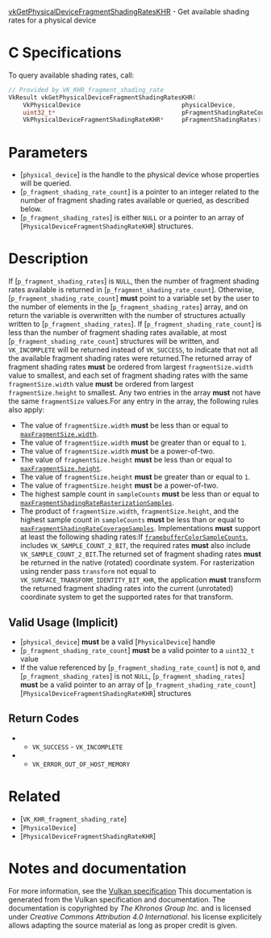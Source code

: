 [vkGetPhysicalDeviceFragmentShadingRatesKHR](https://www.khronos.org/registry/vulkan/specs/1.3-extensions/man/html/vkGetPhysicalDeviceFragmentShadingRatesKHR.html) - Get available shading rates for a physical device

# C Specifications
To query available shading rates, call:
```c
// Provided by VK_KHR_fragment_shading_rate
VkResult vkGetPhysicalDeviceFragmentShadingRatesKHR(
    VkPhysicalDevice                            physicalDevice,
    uint32_t*                                   pFragmentShadingRateCount,
    VkPhysicalDeviceFragmentShadingRateKHR*     pFragmentShadingRates);
```

# Parameters
- [`physical_device`] is the handle to the physical device whose properties will be queried.
- [`p_fragment_shading_rate_count`] is a pointer to an integer related to the number of fragment shading rates available or queried, as described below.
- [`p_fragment_shading_rates`] is either `NULL` or a pointer to an array of [`PhysicalDeviceFragmentShadingRateKHR`] structures.

# Description
If [`p_fragment_shading_rates`] is `NULL`, then the number of fragment
shading rates available is returned in [`p_fragment_shading_rate_count`].
Otherwise, [`p_fragment_shading_rate_count`] **must**  point to a variable set by
the user to the number of elements in the [`p_fragment_shading_rates`] array,
and on return the variable is overwritten with the number of structures
actually written to [`p_fragment_shading_rates`].
If [`p_fragment_shading_rate_count`] is less than the number of fragment
shading rates available, at most [`p_fragment_shading_rate_count`] structures
will be written, and `VK_INCOMPLETE` will be returned instead of
`VK_SUCCESS`, to indicate that not all the available fragment shading
rates were returned.The returned array of fragment shading rates  **must**  be ordered from largest
`fragmentSize.width` value to smallest, and each set of fragment shading
rates with the same `fragmentSize.width` value  **must**  be ordered from
largest `fragmentSize.height` to smallest.
Any two entries in the array  **must**  not have the same `fragmentSize`
values.For any entry in the array, the following rules also apply:
- The value of `fragmentSize.width` **must**  be less than or equal to [`maxFragmentSize.width`](https://www.khronos.org/registry/vulkan/specs/1.3-extensions/html/vkspec.html#limits-maxFragmentSize).
- The value of `fragmentSize.width` **must**  be greater than or equal to `1`.
- The value of `fragmentSize.width` **must**  be a power-of-two.
- The value of `fragmentSize.height` **must**  be less than or equal to [`maxFragmentSize.height`](https://www.khronos.org/registry/vulkan/specs/1.3-extensions/html/vkspec.html#limits-maxFragmentSize).
- The value of `fragmentSize.height` **must**  be greater than or equal to `1`.
- The value of `fragmentSize.height` **must**  be a power-of-two.
- The highest sample count in `sampleCounts` **must**  be less than or equal to [`maxFragmentShadingRateRasterizationSamples`](https://www.khronos.org/registry/vulkan/specs/1.3-extensions/html/vkspec.html#limits-maxFragmentShadingRateRasterizationSamples).
- The product of `fragmentSize.width`, `fragmentSize.height`, and the highest sample count in `sampleCounts` **must**  be less than or equal to [`maxFragmentShadingRateCoverageSamples`](https://www.khronos.org/registry/vulkan/specs/1.3-extensions/html/vkspec.html#limits-maxFragmentShadingRateCoverageSamples).
Implementations  **must**  support at least the following shading rates:If [`framebufferColorSampleCounts`](https://www.khronos.org/registry/vulkan/specs/1.3-extensions/html/vkspec.html#limits-framebufferColorSampleCounts), includes `VK_SAMPLE_COUNT_2_BIT`,
the required rates  **must**  also include `VK_SAMPLE_COUNT_2_BIT`.The returned set of fragment shading rates  **must**  be returned in the native
(rotated) coordinate system.
For rasterization using render pass `transform` not equal to
`VK_SURFACE_TRANSFORM_IDENTITY_BIT_KHR`, the application  **must**  transform
the returned fragment shading rates into the current (unrotated) coordinate
system to get the supported rates for that transform.
## Valid Usage (Implicit)
-  [`physical_device`] **must**  be a valid [`PhysicalDevice`] handle
-  [`p_fragment_shading_rate_count`] **must**  be a valid pointer to a `uint32_t` value
-    If the value referenced by [`p_fragment_shading_rate_count`] is not `0`, and [`p_fragment_shading_rates`] is not `NULL`, [`p_fragment_shading_rates`] **must**  be a valid pointer to an array of [`p_fragment_shading_rate_count`][`PhysicalDeviceFragmentShadingRateKHR`] structures

## Return Codes
*   - `VK_SUCCESS`  - `VK_INCOMPLETE` 
*   - `VK_ERROR_OUT_OF_HOST_MEMORY`

# Related
- [`VK_KHR_fragment_shading_rate`]
- [`PhysicalDevice`]
- [`PhysicalDeviceFragmentShadingRateKHR`]

# Notes and documentation
For more information, see the [Vulkan specification](https://www.khronos.org/registry/vulkan/specs/1.3-extensions/html/vkspec.html)
This documentation is generated from the Vulkan specification and documentation.
The documentation is copyrighted by *The Khronos Group Inc.* and is licensed under *Creative Commons Attribution 4.0 International*.
his license explicitely allows adapting the source material as long as proper credit is given.
        